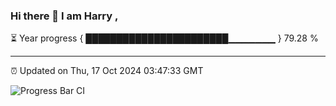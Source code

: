 ### Hi there 👋 I am Harry , 

⏳ Year progress { ███████████████████████▁▁▁▁▁▁▁ } 79.28 %

---

⏰ Updated on Thu, 17 Oct 2024 03:47:33 GMT

![Progress Bar CI](https://github.com/duykhang68/duykhang68/workflows/Progress%20Bar%20CI/badge.svg)
